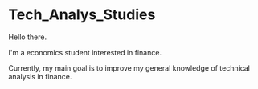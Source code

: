 # Tech_Analys_Studies
Hello there.

I'm a economics student interested in finance.

Currently, my main goal is to improve my general knowledge of technical analysis in finance.
